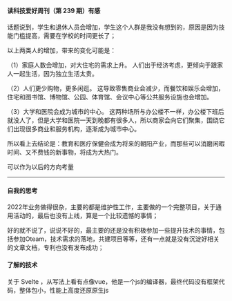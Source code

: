 #### 读科技爱好周刊（第 239 期）有感

话题说到，学生和退休人员会增加，学生这个人群是我没有想到的，原因是因为技能门槛提高，需要在学校的时间更长了；

以上两类人的增加，带来的变化可能是：

（1）家庭人数会增加，对大住宅的需求上升。 人们出于经济考虑，更倾向于跟家人一起生活，因为独立生活太贵。

（2）人们更少购物，更多闲逛。 这导致零售商业会减少，而餐饮和娱乐会增加，住宅和图书馆、博物馆、公园、体育馆、会议中心等公共服务设施也会增加。

（3）大学和医院会成为城市的中心。 这两种场所与办公楼不一样，办公楼下班后就没人了，但是大学和医院一天到晚都有很多人，所以商家会向它们聚集，围绕它们出现很多商业和服务机构，逐渐成为城市中心。

所以看上去结论是：教育和医疗保健会成为将来的朝阳产业，而那些可以消磨闲暇时间、又不费钱的新事物，将成为大热门。

可以作为以后的方向考量


***

#### 自我的思考

2022年业务做得很杂，主要的都是维护性工作，主要做的一个完整项目，关于通用活动的，最后也没有上线，算是一个比较遗憾的事情；

好的就不说了，说说不好的，最主要的还是没有积极参加一些提升技术的事情，包括参加Oteam，技术需求的落地，共建项目等等，还有一点就是没有沉淀好相关的文章文档，专利也没有发布成功；

#### 了解的技术

关于 Svelte ，从写法上看有点像vue，他是一个js的编译器，最终代码没有框架代码，整体包小，性能上高度还原原生js